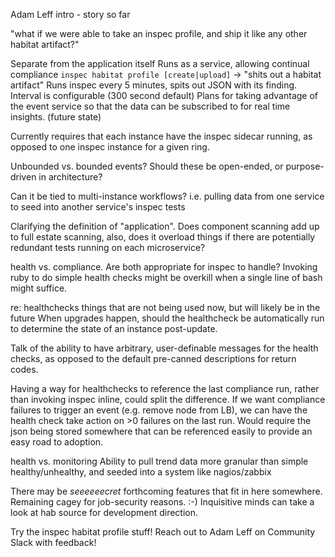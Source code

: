 Adam Leff intro - story so far

"what if we were able to take an inspec profile, and ship it like any other habitat artifact?"

Separate from the application itself
Runs as a service, allowing continual compliance
`inspec habitat profile [create|upload]` -> "shits out a habitat artifact"
Runs inspec every 5 minutes, spits out JSON with its finding.
Interval is configurable (300 second default)
Plans for taking advantage of the event service so that the data can be subscribed to for real time insights. (future state)

Currently requires that each instance have the inspec sidecar running, as opposed to one inspec instance for a given ring. 

Unbounded vs. bounded events? Should these be open-ended, or purpose-driven in architecture?

Can it be tied to multi-instance workflows? i.e. pulling data from one service to seed into another service's inspec tests

Clarifying the definition of "application". Does component scanning add up to full estate scanning, also, does it overload things if there are potentially redundant tests running on each microservice?

health vs. compliance. Are both appropriate for inspec to handle? Invoking ruby to do simple health checks might be overkill when a single line of bash might suffice. 

re: healthchecks
things that are not being used now, but will likely be in the future
When upgrades happen, should the healthcheck be automatically run to determine the state of an instance post-update.

Talk of the ability to have arbitrary, user-definable messages for the health checks, as opposed to the default pre-canned descriptions for return codes.

Having a way for healthchecks to reference the last compliance run, rather than invoking inspec inline, could split the difference. If we want compliance failures to trigger an event (e.g. remove node from LB), we can have the health check take action on >0 failures on the last run. Would require the json being stored somewhere that can be referenced easily to provide an easy road to adoption.

health vs. monitoring
Ability to pull trend data more granular than simple healthy/unhealthy, and seeded into a system like nagios/zabbix

There may be *seeeeeecret* forthcoming features that fit in here somewhere. Remaining cagey for job-security reasons. :-) Inquisitive minds can take a look at hab source for development direction.

Try the inspec habitat profile stuff! Reach out to Adam Leff on Community Slack with feedback!